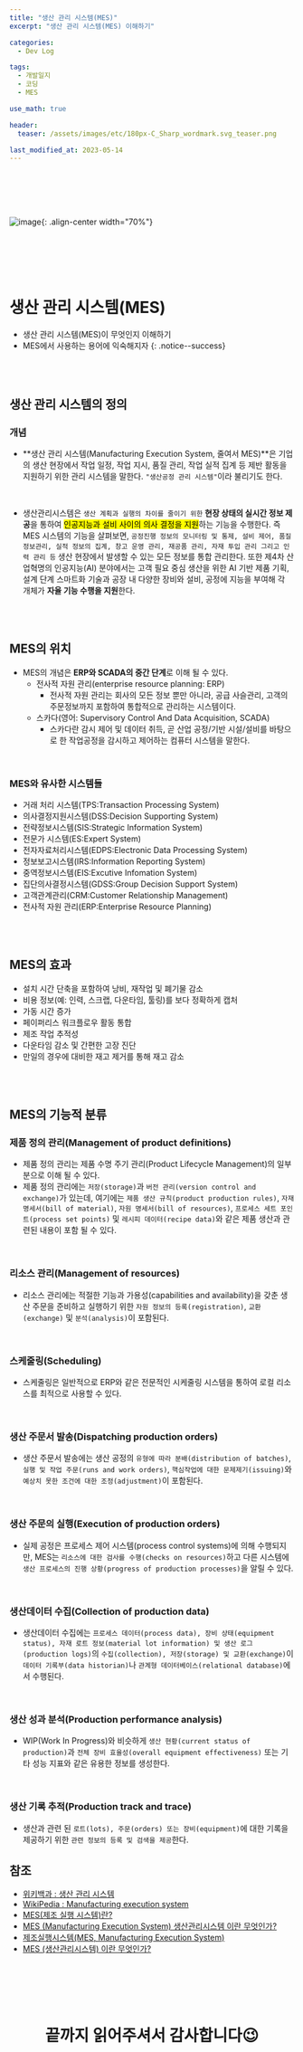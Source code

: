```yaml
---
title: "생산 관리 시스템(MES)"
excerpt: "생산 관리 시스템(MES) 이해하기"

categories:
  - Dev Log

tags:
  - 개발일지
  - 코딩
  - MES

use_math: true

header:
  teaser: /assets/images/etc/180px-C_Sharp_wordmark.svg_teaser.png

last_modified_at: 2023-05-14
---
```





<br><br><br><br>

![image](../../assets/images/etc/luke-chesser-JKUTrJ4vK00-unsplash.jpg){: .align-center width="70%"}  

<br><br><br><br>


# 생산 관리 시스템(MES)  
- 생산 관리 시스템(MES)이 무엇인지 이해하기  
- MES에서 사용하는 용어에 익숙해지자
{: .notice--success}


<br><br>


## 생산 관리 시스템의 정의
### 개념
- **생산 관리 시스템(Manufacturing Execution System, 줄여서 MES)**은 기업의 생산 현장에서 작업 일정, 작업 지시, 품질 관리, 작업 실적 집계 등 제반 활동을 지원하기 위한 관리 시스템을 말한다. `"생산공정 관리 시스템"`이라 불리기도 한다.

<br>

- 생산관리시스템은 `생산 계획과 실행의 차이를 줄이기 위한` **현장 상태의 실시간 정보 제공**을 통하여 <mark>인공지능과 설비 사이의 의사 결정을 지원</mark>하는 기능을 수행한다. 즉 MES 시스템의 기능을 살펴보면, `공정진행 정보의 모니터링 및 통제, 설비 제어, 품질정보관리, 실적 정보의 집계, 창고 운영 관리, 재공품 관리, 자재 투입 관리 그리고 인력 관리 등` 생산 현장에서 발생할 수 있는 모든 정보를 통합 관리한다. 또한 제4차 산업혁명의 인공지능(AI) 분야에서는 고객 필요 중심 생산을 위한 AI 기반 제품 기획, 설계 단계 스마트화 기술과 공장 내 다양한 장비와 설비, 공정에 지능을 부여해 각 개체가 **자율 기능 수행을 지원**한다.

<br><br>

## MES의 위치
- MES의 개념은 **ERP와 SCADA의 중간 단계**로 이해 될 수 있다.
  - 전사적 자원 관리(enterprise resource planning: ERP)
    - 전사적 자원 관리는 회사의 모든 정보 뿐만 아니라, 공급 사슬관리, 고객의 주문정보까지 포함하여 통합적으로 관리하는 시스템이다.
  - 스카다(영어: Supervisory Control And Data Acquisition, SCADA)
    - 스카다란 감시 제어 및 데이터 취득, 곧 산업 공정/기반 시설/설비를 바탕으로 한 작업공정을 감시하고 제어하는 컴퓨터 시스템을 말한다.

<br>

### MES와 유사한 시스템들
- 거래 처리 시스템(TPS:Transaction Processing System)
- 의사결정지원시스템(DSS:Decision Supporting System)
- 전략정보시스템(SIS:Strategic Information System)
- 전문가 시스템(ES:Expert System)
- 전자자료처리시스템(EDPS:Electronic Data Processing System)
- 정보보고시스템(IRS:Information Reporting System)
- 중역정보시스템(EIS:Excutive Infomation System)
- 집단의사결정시스템(GDSS:Group Decision Support System)
- 고객관계관리(CRM:Customer Relationship Management)
- 전사적 자원 관리(ERP:Enterprise Resource Planning)


<br><br>


## MES의 효과
- 설치 시간 단축을 포함하여 낭비, 재작업 및 폐기물 감소
- 비용 정보(예: 인력, 스크랩, 다운타임, 툴링)를 보다 정확하게 캡처
- 가동 시간 증가
- 페이퍼리스 워크플로우 활동 통합
- 제조 작업 추적성
- 다운타임 감소 및 간편한 고장 진단
- 만일의 경우에 대비한 재고 제거를 통해 재고 감소


<br><br>


## MES의 기능적 분류
### 제품 정의 관리(Management of product definitions)
- 제품 정의 관리는 제품 수명 주기 관리(Product Lifecycle Management)의 일부분으로 이해 될 수 있다.
- 제품 정의 관리에는 `저장(storage)`과 `버전 관리(version control and exchange)`가 있는데, 여기에는 `제품 생산 규칙(product production rules)`, `자재 명세서(bill of material)`, `자원 명세서(bill of resources)`, `프로세스 세트 포인트(process set points)` 및 `레시피 데이터(recipe data)`와 같은 제품 생산과 관련된 내용이 포함 될 수 있다.

<br>

### 리소스 관리(Management of resources)
- 리소스 관리에는 적절한 기능과 가용성(capabilities and availability)을 갖춘 생산 주문을 준비하고 실행하기 위한 `자원 정보의 등록(registration)`, `교환(exchange)` 및 `분석(analysis)`이 포함된다.

<br>

### 스케줄링(Scheduling)
- 스케줄링은 일반적으로 ERP와 같은 전문적인 시케줄링 시스템을 통하여 로컬 리소스를 최적으로 사용할 수 있다.

<br>

### 생산 주문서 발송(Dispatching production orders)
- 생산 주문서 발송에는 생산 공정의 `유형에 따라 분배(distribution of batches)`, `실행 및 작업 주문(runs and work orders)`, `핵심작업에 대한 문제제기(issuing)`와 `예상치 못한 조건에 대한 조정(adjustment)`이 포함된다.

<br>

### 생산 주문의 실행(Execution of production orders)
- 실제 공정은 프로세스 제어 시스템(process control systems)에 의해 수행되지만, MES는 `리소스에 대한 검사를 수행(checks on resources)`하고 다른 시스템에 `생산 프로세스의 진행 상황(progress of production processes)`을 알릴 수 있다.

<br>

### 생산데이터 수집(Collection of production data)
- 생산데이터 수집에는 `프로세스 데이터(process data), 장비 상태(equipment status), 자재 로트 정보(material lot information) 및 생산 로그(production logs)`의 `수집(collection), 저장(storage) 및 교환(exchange)`이 `데이터 기록부(data historian)`나 `관계형 데이터베이스(relational database)`에서 수행된다.

<br>

### 생산 성과 분석(Production performance analysis)
-  WIP(Work In Progress)와 비슷하게 `생산 현황(current status of production)`과 `전체 장비 효율성(overall equipment effectiveness)` 또는 기타 성능 지표와 같은 유용한 정보를 생성한다.

<br>

### 생산 기록 추적(Production track and trace)
- 생산과 관련 된 `로트(lots), 주문(orders) 또는 장비(equipment)`에 대한 기록을 제공하기 위한 `관련 정보의 등록 및 검색을 제공`한다.







## 참조
- [위키백과 : 생산 관리 시스템](https://ko.wikipedia.org/wiki/%EC%83%9D%EC%82%B0_%EA%B4%80%EB%A6%AC_%EC%8B%9C%EC%8A%A4%ED%85%9C)
- [WikiPedia : Manufacturing execution system](https://en.wikipedia.org/wiki/Manufacturing_execution_system)
- [MES(제조 실행 시스템)란?](https://www.sap.com/korea/products/scm/execution-mes/what-is-mes-manufacturing-execution-system.html)
- [MES (Manufacturing Execution System) 생산관리시스템 이란 무엇인가?](https://m.blog.naver.com/computermate/220475304706)
- [제조실행시스템(MES, Manufacturing Execution System)](https://velog.io/@corone_hi/%EC%A0%9C%EC%A1%B0%EC%8B%A4%ED%96%89%EC%8B%9C%EC%8A%A4%ED%85%9CMES-Manufacturing-Execution-System)
- [MES (생산관리시스템) 이란 무엇인가?](https://nenara.com/131)




<br><br><br><br>
<center>
<h1>끝까지 읽어주셔서 감사합니다😉</h1>
</center>
<br><br><br><br>





